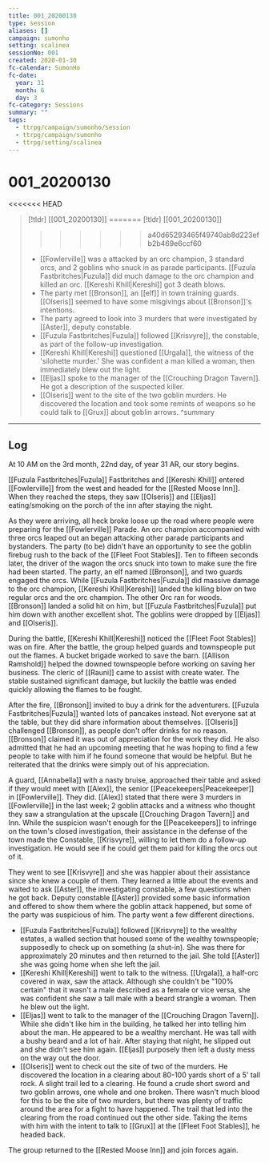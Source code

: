 ```yaml
---
title: 001_20200130
type: session
aliases: []
campaign: sumonho
setting: scalinea
sessionNo: 001
created: 2020-01-30
fc-calendar: SumonHo
fc-date:
  year: 31
  month: 6
  day: 3
fc-category: Sessions
summary: ""
tags:
  - ttrpg/campaign/sumonho/session
  - ttrpg/campaign/sumonho
  - ttrpg/setting/scalinea
---
```


# 001_20200130

<<<<<<< HEAD
> [!tldr] [[001_20200130]]
=======
 > [!tldr] [[001_20200130]]
>>>>>>> a40d65293465f49740ab8d223efb2b469e6ccf60
>  - [[Fowlerville]] was a attacked by an orc champion, 3 standard orcs, and 2 goblins who snuck in as parade participants. [[Fuzula Fastbritches|Fuzula]] did much damage to the orc champion and killed an orc. [[Kereshi Khill|Kereshi]] got 3 death blows.
> - The party met [[Bronson]], an [[elf]] in town training guards. [[Olseris]] seemed to have some misgivings about [[Bronson]]'s intentions.
> - The party agreed to look into 3 murders that were investigated by [[Aster]], deputy constable.
> - [[Fuzula Fastbritches|Fuzula]] followed [[Krisvyre]], the constable, as part of the follow-up investigation.
> - [[Kereshi Khill|Kereshi]] questioned [[Urgala]], the witness of the 'silohette murder.' She was confident a man killed a woman, then immediately blew out the light.
> - [[Eljas]] spoke to the manager of the [[Crouching Dragon Tavern]]. He got a description of the suspected killer.
> - [[Olseris]] went to the site of the two goblin murders. He discovered the location and took some remints of weapons so he could talk to [[Grux]] about goblin arrows.
>  ^summary
---


## Log

At 10 AM on the 3rd month, 22nd day, of year 31 AR, our story begins.
 
[[Fuzula Fastbritches|Fuzula]] Fastbritches and [[Kereshi Khill]] entered [[Fowlerville]] from the west and headed for the [[Rested Moose Inn]]. When they reached the steps, they saw [[Olseris]] and [[Eljas]] eating/smoking on the porch of the inn after staying the night. 

As they were arriving, all heck broke loose up the road where people were preparing for the [[Fowlerville]] Parade. An orc champion accompanied with three orcs leaped out an began attacking other parade participants and bystanders. The party (to be) didn't have an opportunity to see the goblin firebug rush to the back of the [[Fleet Foot Stables]]. Ten to fifteen seconds later, the driver of the wagon the orcs snuck into town to make sure the fire had been started. The party, an elf named [[Bronson]], and two guards engaged the orcs. While [[Fuzula Fastbritches|Fuzula]] did massive damage to the orc champion, [[Kereshi Khill|Kereshi]] landed the killing blow on two regular orcs and the orc champion. The other Orc ran for woods. [[Bronson]] landed a solid hit on him, but [[Fuzula Fastbritches|Fuzula]] put him down with another excellent shot. The goblins were dropped by [[Eljas]] and [[Olseris]].

During the battle, [[Kereshi Khill|Kereshi]] noticed the [[Fleet Foot Stables]] was on fire. After the battle, the group helped guards and townspeople put out the flames. A bucket brigade worked to save the barn. [[Allison Ramshold]] helped the downed townspeople before working on saving her business. The cleric of [[Rauni]] came to assist with create water. The stable sustained significant damage, but luckily the battle was ended quickly allowing the flames to be fought.

After the fire, [[Bronson]] invited to buy a drink for the adventurers. [[Fuzula Fastbritches|Fuzula]] wanted lots of pancakes instead. Not everyone sat at the table, but they did share information about themselves. [[Olseris]] challenged [[Bronson]], as people don't offer drinks for no reason. [[Bronson]] claimed it was out of appreciation for the work they did. He also admitted that he had an upcoming meeting that he was hoping to find a few people to take with him if he found someone that would be helpful. But he reiterated that the drinks were simply out of his appreciation.

A guard, [[Annabella]] with a nasty bruise, approached their table and asked if they would meet with [[Alex]], the senior [[Peacekeepers|Peacekeeper]] in [[Fowlerville]]. They did. [[Alex]] stated that there were 3 murders in [[Fowlerville]] in the last week; 2 goblin attacks and a witness who thought they saw a strangulation at the upscale [[Crouching Dragon Tavern]] and Inn. While the suspicion wasn't enough for the [[Peacekeepers]] to infringe on the town's closed investigation, their assistance in the defense of the town made the Constable, [[Krisvyre]], willing to let them do a follow-up investigation. He would see if he could get them paid for killing the orcs out of it.

They went to see [[Krisvyre]] and she was happier about their assistance since she knew a couple of them. They learned a little about the events and waited to ask [[Aster]], the investigating constable, a few questions when he got back. Deputy constable [[Aster]] provided some basic information and offered to show them where the goblin attack happened, but some of the party was suspicious of him. The party went a few different directions.

- [[Fuzula Fastbritches|Fuzula]] followed [[Krisvyre]] to the wealthy estates, a walled section that housed some of the wealthy townspeople; supposedly to check up on something (a shut-in). She was there for approximately 20 minutes and then returned to the jail. She told [[Aster]] she was going home when she left the jail.
- [[Kereshi Khill|Kereshi]] went to talk to the witness. [[Urgala]], a half-orc covered in wax, saw the attack. Although she couldn't be "100% certain" that it wasn't a male described as a female or vice versa, she was confident she saw a tall male with a beard strangle a woman. Then he blew out the light.
- [[Eljas]] went to talk to the manager of the [[Crouching Dragon Tavern]]. While she didn't like him in the building, he talked her into telling him about the man. He appeared to be a wealthy merchant. He was tall with a bushy beard and a lot of hair. After staying that night, he slipped out and she didn't see him again. [[Eljas]] purposely then left a dusty mess on the way out the door.
- [[Olseris]] went to check out the site of two of the murders. He discovered the location in a clearing about 80-100 yards short of a 5' tall rock. A slight trail led to a clearing. He found a crude short sword and two goblin arrows, one whole and one broken. There wasn't much blood for this to be the site of two murders, but there was plenty of traffic around the area for a fight to have happened. The trail that led into the clearing from the road continued out the other side. Taking the items with him with the intent to talk to [[Grux]] at the [[Fleet Foot Stables]], he headed back.

The group returned to the [[Rested Moose Inn]] and join forces again.






